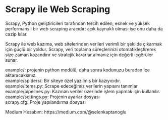 <h1>Scrapy ile Web Scraping</h1>
<p>Scrapy, Python geliştiricileri tarafından tercih edilen, esnek ve yüksek performanslı bir web scraping aracıdır; açık kaynaklı olması ise onu daha da cazip kılar.</p>
<p>Scrapy ile web kazıma, web sitelerinden verileri verimli bir şekilde çıkarmak için güçlü bir yoldur.
Scrapy, veri toplama süreçlerinizi otomatikleştirerek size zaman kazandırır ve stratejik kararlar almanız için değerli içgörüler sunar.</p>

example/: projenin python modülü, daha sonra kodunuzu buradan içe aktaracaksınız.  
example/spiders/: Bir siteye özel yazılmış bir kazıyıcıdır.  
example/items.py: Scrape edeceğimiz verilerin yapısını tanımlar  
example/pipelines.py: Kazınan veriler üzerinde işlem yapmak için kullanılır.  
example/settings.py: Projenin ayarlar dosyası  
scrapy.cfg: Proje yapılandırma dosyası  

<p>Medium Hesabım: https://medium.com/@selenkaptanoglu</p>
